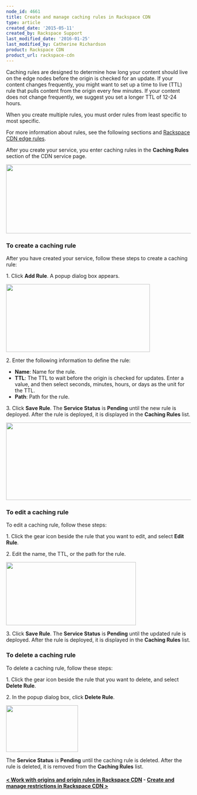 ```yaml
---
node_id: 4661
title: Create and manage caching rules in Rackspace CDN
type: article
created_date: '2015-05-11'
created_by: Rackspace Support
last_modified_date: '2016-01-25'
last_modified_by: Catherine Richardson
product: Rackspace CDN
product_url: rackspace-cdn
---
```


Caching rules are designed to determine how long your content should
live on the edge nodes before the origin is checked for an update. If
your content changes frequently, you might want to set up a time to live
(TTL) rule that pulls content from the origin every few minutes. If your
content does not change frequently, we suggest you set a longer TTL of
12-24 hours.

When you create multiple rules, you must order rules from least specific
to most specific.

For more information about rules, see the following sections and
[Rackspace CDN edge
rules](/how-to/rackspace-cdn-edge-rules).

After you create your service, you enter caching rules in the **Caching
Rules** section of the CDN service page.

<img src="https://8026b2e3760e2433679c-fffceaebb8c6ee053c935e8915a3fbe7.ssl.cf2.rackcdn.com/field/image/Screen%20Shot%202015-10-02%20at%2011.19.22%20AM.png" width="604" height="188" />

### To create a caching rule

After you have created your service, follow these steps to create a
caching rule:

1\. Click **Add Rule**. A popup dialog box appears.

<img src="https://8026b2e3760e2433679c-fffceaebb8c6ee053c935e8915a3fbe7.ssl.cf2.rackcdn.com/field/image/Screen%20Shot%202015-10-02%20at%2011.22.58%20AM.png" width="392" height="185" />

2\. Enter the following information to define the rule:

-   **Name**: Name for the rule.
-   **TTL**: The TTL to wait before the origin is checked for updates.
    Enter a value, and then select seconds, minutes, hours, or days as
    the unit for the TTL.
-   **Path**: Path for the rule.

3\. Click **Save Rule**. The **Service Status** is **Pending** until the
new rule is deployed. After the rule is deployed, it is displayed in the
**Caching Rules** list.

<img src="https://8026b2e3760e2433679c-fffceaebb8c6ee053c935e8915a3fbe7.ssl.cf2.rackcdn.com/field/image/Screen%20Shot%202015-10-02%20at%2011.28.41%20AM.png" width="635" height="211" />



### To edit a caching rule

To edit a caching rule, follow these steps:

1\. Click the gear icon beside the rule that you want to edit, and select
**Edit Rule**.

2\. Edit the name, the TTL, or the path for the rule.

<img src="https://8026b2e3760e2433679c-fffceaebb8c6ee053c935e8915a3fbe7.ssl.cf2.rackcdn.com/field/image/Screen%20Shot%202015-10-02%20at%2011.39.23%20AM.png" width="354" height="172" />

3\. Click **Save Rule**. The **Service Status** is **Pending** until the
updated rule is deployed. After the rule is deployed, it is displayed in
the **Caching Rules** list.



### To delete a caching rule

To delete a caching rule, follow these steps:

1\. Click the gear icon beside the rule that you want to delete, and
select **Delete Rule**.

2\. In the popup dialog box, click **Delete Rule**.

<img src="https://8026b2e3760e2433679c-fffceaebb8c6ee053c935e8915a3fbe7.ssl.cf2.rackcdn.com/field/image/DeleteOriginRule_0.png" width="196" height="127" />

The **Service Status** is **Pending** until the caching rule is deleted.
After the rule is deleted, it is removed from the **Caching Rules**
list.



#### [&lt; Work with origins and origin rules in Rackspace CDN](/how-to/work-with-origins-and-origin-rules-in-rackspace-cdn)    -    [Create and manage restrictions in Rackspace CDN &gt;](/how-to/create-and-manage-restrictions-in-rackspace-cdn)
